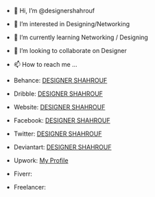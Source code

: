 - 👋 Hi, I’m @designershahrouf
- 👀 I’m interested in Designing/Networking
- 🌱 I’m currently learning Networking / Designing
- 💞️ I’m looking to collaborate on Designer
- 📫 How to reach me ...

- Behance: [DESIGNER SHAHROUF](https://www.behance.net/designershahrouf)
- Dribble: [DESIGNER SHAHROUF](https://dribbble.com/designerrakib)
- Website: [DESIGNER SHAHROUF](https://www.designershahrouf.blogspot.com)
- Facebook: [DESIGNER SHAHROUF](https://www.facebook.com/groups/graphicsdesign71)
- Twitter: [DESIGNER SHAHROUF](https://www.twitter.com/designershahrouf)
- Deviantart: [DESIGNER SHAHROUF](https://www.deviantart.com/designershahrouf)
- Upwork: [My Profile](https://www.upwork.com/o/profiles/users/~0100df4e55e467097e/)
- Fiverr:
- Freelancer: 

<!-- ![GitHub Logo](https://scontent.fcgp7-1.fna.fbcdn.net/v/t1.6435-9/214697455_114568200893177_6774238011217506489_n.jpg?_nc_cat=104&ccb=1-3&_nc_sid=09cbfe&_nc_ohc=epUbQe0R4fAAX8zJr4G&tn=zNEA3J-FoLlM2IHo&_nc_ht=scontent.fcgp7-1.fna&oh=3dd0d107c2f3a233be365864666bce2e&oe=60F3831F)
Format: ![Alt Text](url)

 [I'm an inline-style link](https://www.google.com)

[I'm an inline-style link with title](https://www.google.com "Google's Homepage")

[I'm a reference-style link][Arbitrary case-insensitive reference text]

[I'm a relative reference to a repository file](../blob/master/LICENSE)

[You can use numbers for reference-style link definitions][1]

Or leave it empty and use the [link text itself].

URLs and URLs in angle brackets will automatically get turned into links. 
http://www.example.com or <http://www.example.com> and sometimes 
example.com (but not on Github, for example).

Some text to show that the reference links can follow later.

[arbitrary case-insensitive reference text]: https://www.mozilla.org
[1]: http://slashdot.org
[link text itself]: http://www.reddit.com

-->

<!---
designershahrouf/designershahrouf is a ✨ special ✨ repository because its `README.md` (this file) appears on your GitHub profile.
You can click the Preview link to take a look at your changes.
--->

